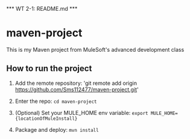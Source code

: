  *** WT 2-1: README.md ***
 
# maven-project

This is my Maven project from MuleSoft's advanced development class

## How to run the project

1. Add the remote repository: 'git remote add origin https://github.com/Sms112477/maven-project.git'

1. Enter the repo: `cd maven-project`

1. (Optional) Set your MULE_HOME env variable: `export MULE_HOME={locationOfMuleInstall}`

1. Package and deploy: `mvn install`